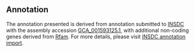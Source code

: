 

Annotation
----------

The annotation presented is derived from annotation submitted to
[INSDC](http://www.insdc.org) with the assembly accession
[GCA\_001593125.1](http://www.ebi.ac.uk/ena/data/view/GCA_001593125.1),
with additional non-coding genes derived from
[Rfam](http://rfam.xfam.org/). For more details, please visit [INSDC
annotation
import](http://ensemblgenomes.org/info/data/insdc_annotation).

